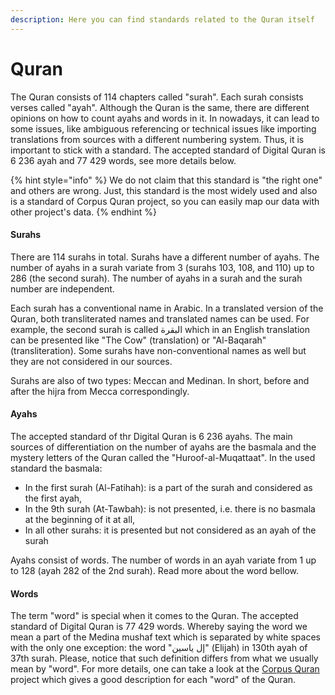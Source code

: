```yaml
---
description: Here you can find standards related to the Quran itself
---
```


# Quran

The Quran consists of 114 chapters called "surah". Each surah consists verses called "ayah". Although the Quran is the same, there are different opinions on how to count ayahs and words in it. In nowadays, it can lead to some issues, like ambiguous referencing or technical issues like importing translations from sources with a different numbering system. Thus, it is important to stick with a standard. The accepted standard of Digital Quran is 6 236 ayah and 77 429 words, see more details below. 

{% hint style="info" %}
We do not claim that this standard is "the right one" and others are wrong. Just, this standard is the most widely used and also is a standard of Corpus Quran project, so you can easily map our data with other project's data.
{% endhint %}

#### Surahs

There are 114 surahs in total. Surahs have a different number of ayahs. The number of ayahs in a surah variate from 3 \(surahs 103, 108, and 110\) up to 286 \(the second surah\). The number of ayahs in a surah and the surah number are independent.

Each surah has a conventional name in Arabic. In a translated version of the Quran, both transliterated names and translated names can be used. For example, the second surah is called البقرة which in an English translation can be presented like "The Cow" \(translation\) or "Al-Baqarah" \(transliteration\). Some surahs have non-conventional names as well but they are not considered in our sources.

Surahs are also of two types: Meccan and Medinan. In short, before and after the hijra from Mecca correspondingly.  


#### Ayahs

The accepted standard of thr Digital Quran is 6 236 ayahs. The main sources of differentiation on the number of ayahs are the basmala and the mystery letters of the Quran called the "Huroof-al-Muqattaat". In the used standard the basmala:

* In the first surah \(Al-Fatihah\): is a part of the surah and considered as the first ayah,
* In the 9th surah \(At-Tawbah\): is not presented, i.e. there is no basmala at the beginning of it at all,
* In all other surahs: it is presented but not considered as an ayah of the surah

 Ayahs consist of words. The number of words in an ayah variate from 1 up to 128 \(ayah 282 of the 2nd surah\). Read more about the word bellow.

#### Words

The term "word" is special when it comes to the Quran. The accepted standard of Digital Quran is 77 429 words. Whereby saying the word we mean a part of the Medina mushaf text which is separated by white spaces with the only one exception:  the word "إل ياسين" \(Elijah\) in 130th ayah of 37th surah. Please, notice that such definition differs from what we usually mean by "word". For more details, one can take a look at the [Corpus Quran](http://corpus.quran.com/) project which gives a good description for each "word" of the Quran.  




